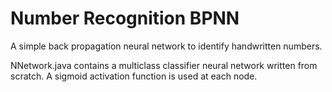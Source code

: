 # Number Recognition BPNN
A simple back propagation neural network to identify handwritten numbers. 

NNetwork.java contains a multiclass classifier neural network written from scratch. A sigmoid activation function is used at each node. 

